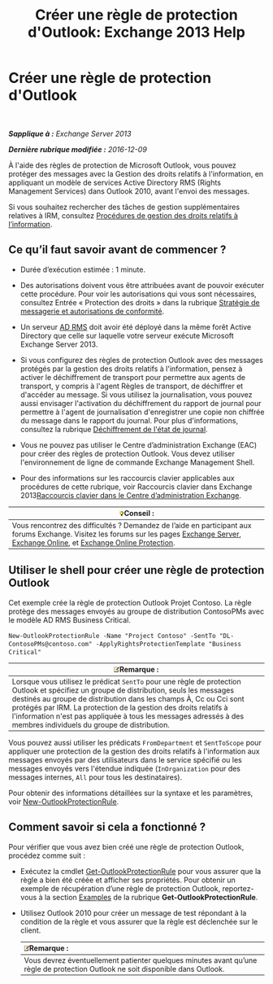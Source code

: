 ﻿---
title: "Créer une règle de protection d'Outlook: Exchange 2013 Help"
TOCTitle: Créer une règle de protection d'Outlook
ms:assetid: da64750d-faaf-44de-ad8c-888eba7fbdbf
ms:mtpsurl: https://technet.microsoft.com/fr-fr/library/Dd638196(v=EXCHG.150)
ms:contentKeyID: 50479326
ms.date: 04/24/2018
mtps_version: v=EXCHG.150
ms.translationtype: HT
---

# Créer une règle de protection d'Outlook

 

_**Sapplique à :** Exchange Server 2013_

_**Dernière rubrique modifiée :** 2016-12-09_

À l'aide des règles de protection de Microsoft Outlook, vous pouvez protéger des messages avec la Gestion des droits relatifs à l'information, en appliquant un modèle de services Active Directory RMS (Rights Management Services) dans Outlook 2010, avant l'envoi des messages.

Si vous souhaitez rechercher des tâches de gestion supplémentaires relatives à IRM, consultez [Procédures de gestion des droits relatifs à l’information](information-rights-management-procedures-exchange-2013-help.md).

## Ce qu’il faut savoir avant de commencer ?

  - Durée d’exécution estimée : 1 minute.

  - Des autorisations doivent vous être attribuées avant de pouvoir exécuter cette procédure. Pour voir les autorisations qui vous sont nécessaires, consultez Entrée « Protection des droits » dans la rubrique [Stratégie de messagerie et autorisations de conformité](messaging-policy-and-compliance-permissions-exchange-2013-help.md).

  - Un serveur [AD RMS](https://technet.microsoft.com/fr-fr/library/hh831364.aspx) doit avoir été déployé dans la même forêt Active Directory que celle sur laquelle votre serveur exécute Microsoft Exchange Server 2013.

  - Si vous configurez des règles de protection Outlook avec des messages protégés par la gestion des droits relatifs à l'information, pensez à activer le déchiffrement de transport pour permettre aux agents de transport, y compris à l'agent Règles de transport, de déchiffrer et d'accéder au message. Si vous utilisez la journalisation, vous pouvez aussi envisager l'activation du déchiffrement du rapport de journal pour permettre à l'agent de journalisation d'enregistrer une copie non chiffrée du message dans le rapport du journal. Pour plus d'informations, consultez la rubrique [Déchiffrement de l'état de journal](journal-report-decryption-exchange-2013-help.md).

  - Vous ne pouvez pas utiliser le Centre d’administration Exchange (EAC) pour créer des règles de protection Outlook. Vous devez utiliser l'environnement de ligne de commande Exchange Management Shell.

  - Pour des informations sur les raccourcis clavier applicables aux procédures de cette rubrique, voir Raccourcis clavier dans Exchange 2013[Raccourcis clavier dans le Centre d’administration Exchange](keyboard-shortcuts-in-the-exchange-admin-center-exchange-online-protection-help.md).

<table>
<thead>
<tr class="header">
<th><img src="images/Bb125224.tip(EXCHG.150).gif" title="Conseil" alt="Conseil" />Conseil :</th>
</tr>
</thead>
<tbody>
<tr class="odd">
<td>Vous rencontrez des difficultés ? Demandez de l’aide en participant aux forums Exchange. Visitez les forums sur les pages <a href="https://go.microsoft.com/fwlink/p/?linkid=60612">Exchange Server</a>, <a href="https://go.microsoft.com/fwlink/p/?linkid=267542">Exchange Online</a>, et <a href="https://go.microsoft.com/fwlink/p/?linkid=285351">Exchange Online Protection</a>.</td>
</tr>
</tbody>
</table>


## Utiliser le shell pour créer une règle de protection Outlook

Cet exemple crée la règle de protection Outlook Projet Contoso. La règle protège des messages envoyés au groupe de distribution ContosoPMs avec le modèle AD RMS Business Critical.

    New-OutlookProtectionRule -Name "Project Contoso" -SentTo "DL-ContosoPMs@contoso.com" -ApplyRightsProtectionTemplate "Business Critical"

<table>
<thead>
<tr class="header">
<th><img src="images/JJ159664.note(EXCHG.150).gif" title="Remarque" alt="Remarque" />Remarque :</th>
</tr>
</thead>
<tbody>
<tr class="odd">
<td>Lorsque vous utilisez le prédicat <code>SentTo</code> pour une règle de protection Outlook et spécifiez un groupe de distribution, seuls les messages destinés au groupe de distribution dans les champs À, Cc ou Cci sont protégés par IRM. La protection de la gestion des droits relatifs à l'information n'est pas appliquée à tous les messages adressés à des membres individuels du groupe de distribution.</td>
</tr>
</tbody>
</table>


Vous pouvez aussi utiliser les prédicats `FromDepartment` et `SentToScope` pour appliquer une protection de la gestion des droits relatifs à l'information aux messages envoyés par des utilisateurs dans le service spécifié ou les messages envoyés vers l'étendue indiquée (`InOrganization` pour des messages internes, `All` pour tous les destinataires).

Pour obtenir des informations détaillées sur la syntaxe et les paramètres, voir [New-OutlookProtectionRule](https://technet.microsoft.com/fr-fr/library/dd298182\(v=exchg.150\)).

## Comment savoir si cela a fonctionné ?

Pour vérifier que vous avez bien créé une règle de protection Outlook, procédez comme suit :

  - Exécutez la cmdlet [Get-OutlookProtectionRule](https://technet.microsoft.com/fr-fr/library/dd298004\(v=exchg.150\)) pour vous assurer que la règle a bien été créée et afficher ses propriétés. Pour obtenir un exemple de récupération d’une règle de protection Outlook, reportez-vous à la section [Examples](https://technet.microsoft.com/fr-fr/dd298004\(exchg.150\)#examples) de la rubrique **Get-OutlookProtectionRule**.

  - Utilisez Outlook 2010 pour créer un message de test répondant à la condition de la règle et vous assurer que la règle est déclenchée sur le client.
    
    <table>
    <thead>
    <tr class="header">
    <th><img src="images/JJ159664.note(EXCHG.150).gif" title="Remarque" alt="Remarque" />Remarque :</th>
    </tr>
    </thead>
    <tbody>
    <tr class="odd">
    <td>Vous devrez éventuellement patienter quelques minutes avant qu’une règle de protection Outlook ne soit disponible dans Outlook.</td>
    </tr>
    </tbody>
    </table>


